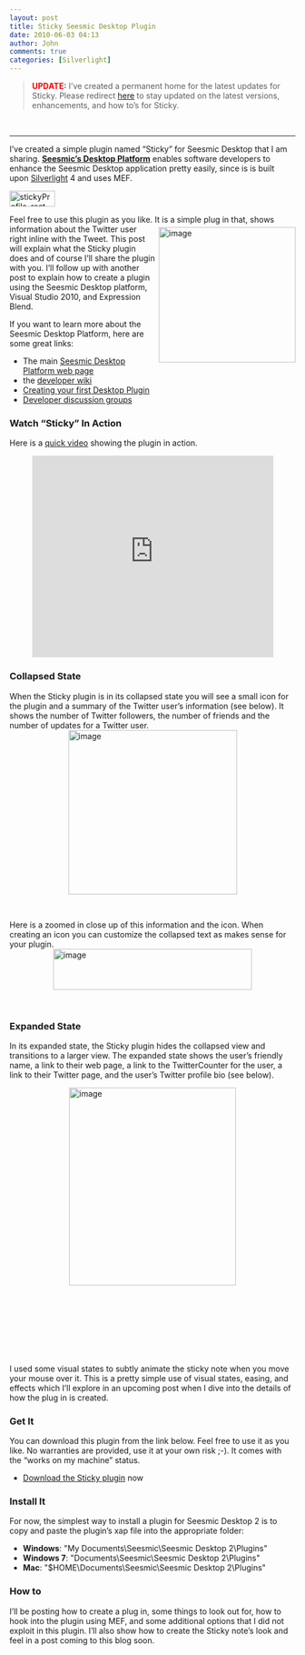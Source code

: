 ```yaml
---
layout: post
title: Sticky Seesmic Desktop Plugin
date: 2010-06-03 04:13
author: John
comments: true
categories: [Silverlight]
---
```

<blockquote>
<p><strong><font color="#ff0000">UPDATE</font>:</strong> I&rsquo;ve created a permanent home for the latest updates for Sticky. Please redirect&nbsp;<a href="http://jpapa.me/cXQ8yq">here</a> to stay updated on the latest versions, enhancements, and how to&rsquo;s for Sticky.</p>
</blockquote>
<p>&nbsp;</p>
<hr />
<p>I&rsquo;ve created a simple plugin named &ldquo;Sticky&rdquo; for Seesmic Desktop that I am sharing. <strong><a href="http://platform.seesmic.com/">Seesmic&rsquo;s Desktop Platform</a></strong> enables software developers to enhance the Seesmic Desktop application pretty easily, since is is built upon <a href="http://www.silverlight.net">Silverlight</a> 4 and uses MEF.</p>
<p><img style="border-right-width: 0px; display: inline; border-top-width: 0px; border-bottom-width: 0px; border-left-width: 0px" title="stickyProfile_rect" border="0" alt="stickyProfile_rect" width="80" height="28" src="http://images.johnpapa.net/wp-content/uploads/files/media/image/WindowsLiveWriter/0267d1f5fe38_1515F/stickyProfile_rect_3.png" /></p>
<p>Feel free to use this plugin as you like. It is a simple plug in t<img style="border-right-width: 0px; margin: 5px 0px 0px 5px; display: inline; border-top-width: 0px; border-bottom-width: 0px; border-left-width: 0px" title="image" border="0" alt="image" align="right" width="241" height="238" src="http://images.johnpapa.net/wp-content/uploads/files/media/image/WindowsLiveWriter/0267d1f5fe38_1515F/image_11.png" />hat, shows information about the Twitter user right inline with the Tweet. This post will explain what the Sticky plugin does and of course I&rsquo;ll share the plugin with you. I&rsquo;ll follow up with another post to explain how to create a plugin using the Seesmic Desktop platform, Visual Studio 2010, and Expression Blend.</p>
<p>If you want to learn more about the Seesmic Desktop Platform, here are some great links:</p>
<ul>
<li>The main <a href="http://platform.seesmic.com/">Seesmic Desktop Platform web page</a></li>
<li>the <a href="http://devwiki.seesmic.com">developer wiki</a></li>
<li><a href="http://devwiki.seesmic.com/Getting-Started-with-the-Desktop-Plugin-SDK">Creating your first Desktop Plugin</a></li>
<li><a href="http://groups.google.com/group/seesmic-desktop-dev">Developer discussion groups</a></li>
</ul>
<h3>Watch &ldquo;Sticky&rdquo; In Action</h3>
<p>Here is a <a href="http://www.youtube.com/watch?v=iaj8159npCI">quick video</a> showing the plugin in action.</p>
<div style="padding-bottom: 0px; margin: 0px auto; padding-left: 0px; width: 425px; padding-right: 0px; display: block; float: none; padding-top: 0px" id="scid:5737277B-5D6D-4f48-ABFC-DD9C333F4C5D:3f4ba7be-cb59-4a25-9f00-e85ad3a8c94a" class="wlWriterEditableSmartContent">
<div><object width="425" height="355"><param name="movie" value="http://www.youtube.com/v/iaj8159npCI&amp;hl=en&amp;fs=1&amp;hl=en"></param><embed src="http://www.youtube.com/v/iaj8159npCI&amp;hl=en&amp;fs=1&amp;hl=en" type="application/x-shockwave-flash" width="425" height="355"></embed></object></div>
</div>
<h3>Collapsed State</h3>
<p>When the Sticky plugin is in its collapsed state you will see a small icon for the plugin and a summary of the Twitter user&rsquo;s information (see below). It shows the number of Twitter followers, the number of friends and the number of updates for a Twitter user. <img style="border-right-width: 0px; display: block; float: none; border-top-width: 0px; border-bottom-width: 0px; margin-left: auto; border-left-width: 0px; margin-right: auto" title="image" border="0" alt="image" width="297" height="289" src="http://images.johnpapa.net/wp-content/uploads/files/media/image/WindowsLiveWriter/0267d1f5fe38_1515F/image_12.png" /></p>
<p>&nbsp;</p>
<p>Here is a zoomed in close up of this information and the icon. When creating an icon you can customize the collapsed text as makes sense for your plugin. <img style="border-right-width: 0px; display: block; float: none; border-top-width: 0px; border-bottom-width: 0px; margin-left: auto; border-left-width: 0px; margin-right: auto" title="image" border="0" alt="image" width="350" height="72" src="http://images.johnpapa.net/wp-content/uploads/files/media/image/WindowsLiveWriter/0267d1f5fe38_1515F/image_13.png" /></p>
<p>&nbsp;</p>
<h3>Expanded State</h3>
<p>In its expanded state, the Sticky plugin hides the collapsed view and transitions to a larger view. The expanded state shows the user&rsquo;s friendly name, a link to their web page, a link to the TwitterCounter for the user, a link to their Twitter page, and the user&rsquo;s Twitter profile bio (see below).</p>
<p><img style="border-right-width: 0px; display: block; float: none; border-top-width: 0px; border-bottom-width: 0px; margin-left: auto; border-left-width: 0px; margin-right: auto" title="image" border="0" alt="image" width="294" height="348" src="http://images.johnpapa.net/wp-content/uploads/files/media/image/WindowsLiveWriter/0267d1f5fe38_1515F/image_16.png" /></p>
<p>&nbsp;</p>
<p>&nbsp;</p>
<p>&nbsp;</p>
<p>&nbsp;</p>
<p>I used some visual states to subtly animate the sticky note when you move your mouse over it. This is a pretty simple use of visual states, easing, and effects which I&rsquo;ll explore in an upcoming post when I dive into the details of how the plug in is created.</p>
<h3>Get It</h3>
<p>You can download this plugin from the link below. Feel free to use it as you like. No warranties are provided, use it at your own risk ;-). It comes with the &ldquo;works on my machine&rdquo; status.</p>
<ul>
<li><a href="http://jpapa.me/cW3iMB">Download the Sticky plugin</a> now</li>
</ul>
<h3>Install It</h3>
<p>For now, the simplest way to install a plugin for Seesmic Desktop 2 is to copy and paste the plugin&rsquo;s xap file into the appropriate folder:</p>
<ul>
<li><strong>Windows</strong>: &quot;My Documents\Seesmic\Seesmic Desktop 2\Plugins&quot;</li>
<li><strong>Windows 7</strong>: &quot;Documents\Seesmic\Seesmic Desktop 2\Plugins&quot;</li>
<li><strong>Mac</strong>: &quot;$HOME\Documents\Seesmic\Seesmic Desktop 2\Plugins&quot;</li>
</ul>
<h3>How to</h3>
<p>I&rsquo;ll be posting how to create a plug in, some things to look out for, how to hook into the plugin using MEF, and some additional options that I did not exploit in this plugin. I&rsquo;ll also show how to create the Sticky note&rsquo;s look and feel in a post coming to this blog soon.</p>

